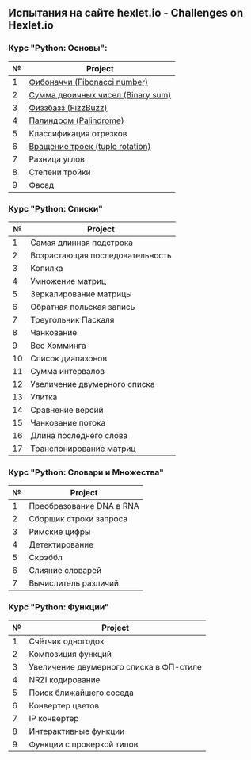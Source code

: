 ## Испытания на сайте hexlet.io - Challenges on Hexlet.io

### Курс "Python: Основы":

№   | Project |  
--- | --- |
1 | [Фибоначчи (Fibonacci number)](https://github.com/HangeZoe/hexlet/blob/master/python-basics/fib.py)
2 | [Сумма двоичных чисел (Binary sum)](https://github.com/HangeZoe/hexlet/blob/master/python-basics/binary_sum.py)
3 | [Физзбазз (FizzBuzz)](https://github.com/HangeZoe/hexlet/blob/master/python-basics/fizzbuzz.py)
4 | [Палиндром (Palindrome)](https://github.com/HangeZoe/hexlet/blob/master/python-basics/palindrome.py)
5 | Классификация отрезков 
6 | [Вращение троек (tuple rotation)](https://github.com/HangeZoe/hexlet/blob/master/python-basics/tuple_rotation.py)
7 | Разница углов
8 | Степени тройки
9 | Фасад

### Курс "Python: Списки"

№   | Project |
--- | --- |
1 | Самая длинная подстрока
2 | Возрастающая последовательность
3 | Копилка
4 | Умножение матриц
5 | Зеркалирование матрицы
6 | Обратная польская запись
7 | Треугольник Паскаля
8 | Чанкование
9 | Вес Хэмминга
10 | Список диапазонов
11 | Сумма интервалов
12 | Увеличение двумерного списка
13 | Улитка
14 | Сравнение версий
15 | Чанкование потока
16 | Длина последнего слова
17 | Транспонирование матриц

### Курс "Python: Словари и Множества"

№   | Project |
--- | --- |
1 | Преобразование DNA в RNA
2 | Сборщик строки запроса
3 | Римские цифры
4 | Детектирование
5 | Скрэббл
6 | Слияние словарей
7 | Вычислитель различий

### Курс "Python: Функции"

№   | Project |
--- | --- |
1 | Счётчик одногодок
2 | Композиция функций
3 | Увеличение двумерного списка в ФП-стиле
4 | NRZI кодирование
5 | Поиск ближайшего соседа
6 | Конвертер цветов
7 | IP конвертер
8 | Интерактивные функции
9 | Функции с проверкой типов
